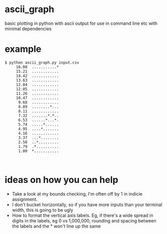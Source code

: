 # ascii_graph
basic plotting in python with ascii output for use in command line etc with minimal dependencies

# example
```
$ python ascii_graph.py input.csv 
     16.00	...........*
     15.21	............
     14.42	............
     13.63	............
     12.84	............
     12.05	............
     11.26	............
     10.47	............
      9.68	............
      8.89	........*...
      8.11	............
      7.32	.......*.*..
      6.53	......*...*.
      5.74	.....*......
      4.95	....*.......
      4.16	............
      3.37	...*........
      2.58	..*.........
      1.79	.*..........
      1.00	*...........

         
```

# ideas on how you can help
* Take a look at my bounds checking, I'm often off by 1 in indicie assignment.
* I don't bucket horizontally, so if you have more inputs than your terminal width, this is going to be ugly
* How to format the vertical axis labels. Eg, if there's a wide spread in digits in the labels, eg 0 vs 1,000,000, rounding and spacing between the labels and the \* won't line up the same
